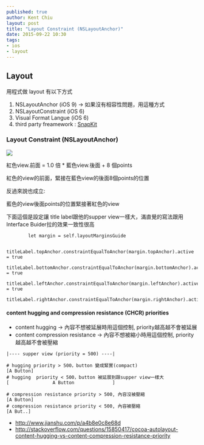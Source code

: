 ```yaml
---
published: true
author: Kent Chiu
layout: post
title: "Layout Constraint (NSLayoutAnchor)"
date: 2015-09-22 10:30
tags: 
- ios
- layout
---
```


## Layout

用程式做 layout 有以下方式
1. NSLayoutAnchor (iOS 9) -> 如果沒有相容性問題，用這種方式
2. NSLayoutConstraint (iOS 6)
3. Visual Format Langue  (iOS 6)
4. third party freamework : [SnapKit](https://github.com/SnapKit/SnapKit)



### Layout Constraint (NSLayoutAnchor)

![](https://developer.apple.com/library/prerelease/ios/documentation/UserExperience/Conceptual/AutolayoutPG/Art/view_formula_2x.png)

紅色view.前面 = 1.0 倍 * 藍色view.後面 + 8 個points

紅色的view的前面，緊接在藍色view的後面8個points的位置

反過來說也成立: 

藍色的view後面points的位置緊接著紅色的view

下面這個是設定讓 title label跟他的supper view一樣大，滿直覺的寫法跟用Interface Buider拉的效果一致性很高

```swfit
        let margin = self.layoutMarginsGuide
        
        titleLabel.topAnchor.constraintEqualToAnchor(margin.topAnchor).active = true
        titleLabel.bottomAnchor.constraintEqualToAnchor(margin.bottomAnchor).active = true
        titleLabel.leftAnchor.constraintEqualToAnchor(margin.leftAnchor).active = true
        titleLabel.rightAnchor.constraintEqualToAnchor(margin.rightAnchor).active=true
```


#### content hugging and compression resistance (CHCR) priorities

- content hugging -> 內容不想被延展時用這個控制, priority越高越不會被延展
- content compression resistance -> 內容不想被縮小時用這個控制, priority越高越不會被壓縮

```
|---- supper view (priority = 500) ----|

# hugging priority > 500，button 變成緊實(compact)
[A Button]
# hugging  priority < 500，button 被延展到跟supper view一樣大
[                A Button              ]

# compression resistance priority > 500, 內容沒被壓縮
[A Button]
# compression resistance priority < 500, 內容被壓縮
[A But..]
```

- <http://www.jianshu.com/p/a4b8e0c8e68d>
- <http://stackoverflow.com/questions/15850417/cocoa-autolayout-content-hugging-vs-content-compression-resistance-priority>




